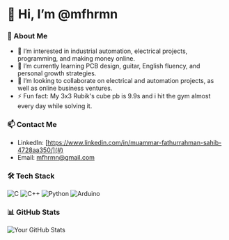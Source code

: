 # 👋 Hi, I’m @mfhrmn 
### 🚀 About Me
- 👀 I’m interested in industrial automation, electrical projects, programming, and making money online.
- 🌱 I’m currently learning PCB design, guitar, English fluency, and personal growth strategies.
- 💞️ I’m looking to collaborate on  electrical and automation projects, as well as online business ventures.
- ⚡ Fun fact: My 3x3 Rubik's cube pb is 9.9s and i hit the gym almost every day while solving it.

### 📫 Contact Me
- LinkedIn: [https://www.linkedin.com/in/muammar-fathurrahman-sahib-4728aa350/](#)
- Email: [mfhrmn@gmail.com](#)

### 🛠️ Tech Stack
![C](https://img.shields.io/badge/-C-00599C?style=flat-square&logo=c)
![C++](https://img.shields.io/badge/-C++-00599C?style=flat-square&logo=c%2B%2B)
![Python](https://img.shields.io/badge/-Python-3776AB?style=flat-square&logo=python)
![Arduino](https://img.shields.io/badge/-Arduino-00979D?style=flat-square&logo=arduino)

### 📊 GitHub Stats  
![Your GitHub Stats](https://github-readme-stats.vercel.app/api?username=mfhrmn&show_icons=true&theme=tokyonight)
<!---
mfhrmn/mfhrmn is a ✨ special ✨ repository because its `README.md` (this file) appears on your GitHub profile.
You can click the Preview link to take a look at your changes.
--->
